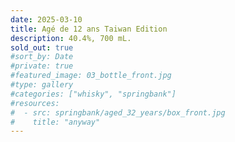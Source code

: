 ```yaml
---
date: 2025-03-10
title: Agé de 12 ans Taiwan Edition
description: 40.4%, 700 mL.
sold_out: true
#sort_by: Date
#private: true
#featured_image: 03_bottle_front.jpg
#type: gallery
#categories: ["whisky", "springbank"]
#resources:
#  - src: springbank/aged_32_years/box_front.jpg
#    title: "anyway"
---
```

